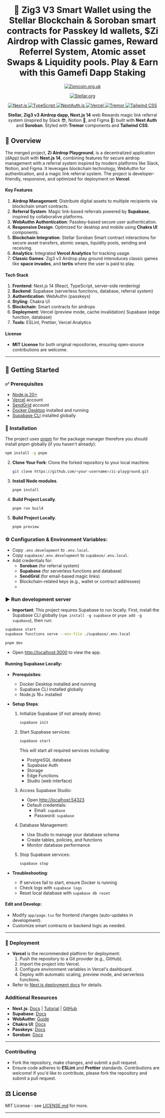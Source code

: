 <div align="center">

# 🚀 Zig3 V3 Smart Wallet using the Stellar Blockchain & Soroban smart contracts for Passkey Id wallets, $Zi Airdrop with Classic games, Reward Referrel System, Atomic asset Swaps & Liquidity pools. Play & Earn with this Gamefi Dapp Staking

<p align="center">
  <a href="https://zioncoin.org.uk/">
    <img src="https://zioncoin.org.uk/wp-content/uploads/2023/12/Zi_Zioncoin_Ticker.png" alt="Zioncoin.org.uk"/>
  </a>
</p>

<p align="center">
  <a href="https://stellar.org/">
    <img src="https://cdn.sanity.io/images/e2r40yh6/production-i18n/0a68a5dca134b65df72fd765865b65af68233e64-3104x1072.png?w=1440&auto=format&dpr=2" alt="Stellar.org"/>
  </a>
</p>
<p align="center">
  <a href="https://nextjs.org/">
    <img src="https://img.shields.io/badge/Next.js-14-black?style=for-the-badge&logo=nextdotjs" alt="Next.js"/>
  </a>
  <a href="https://www.typescriptlang.org/">
    <img src="https://img.shields.io/badge/TypeScript-blue?style=for-the-badge&logo=typescript&logoColor=white" alt="TypeScript"/>
  </a>
  <a href="https://next-auth.js.org/">
    <img src="https://img.shields.io/badge/NextAuth.js-black?style=for-the-badge&logo=nextauth&logoColor=white" alt="NextAuth.js"/>
  </a>
  <a href="https://vercel.com/">
    <img src="https://img.shields.io/badge/Vercel-000000?style=for-the-badge&logo=vercel&logoColor=white" alt="Vercel"/>
  </a>
  <a href="https://www.tremor.so">
    <img src="https://img.shields.io/badge/Tremor-FD0061?style=for-the-badge" alt="Tremor"/>
  </a>
  <a href="https://tailwindcss.com/">
    <img src="https://img.shields.io/badge/Tailwind_CSS-3-38B2AC?style=for-the-badge&logo=tailwind-css&logoColor=white" alt="Tailwind CSS"/>
  </a>
</p>

**Stellar, Zig3 v3 Airdrop dapp, Next.js 14** web Rewards magic link referral system (inspired by Slack 😎, Notion 📝, and Figma 🎨) built with **Next Auth** and **Soroban**. Styled with **Tremor** components and  **Tailwind CSS**.

</div>

## 🚩 Overview  





The merged project, **Zi Airdrop Playground**, is a decentralized application (dApp) built with **Next.js 14**, combining features for secure airdrop management with a referral system inspired by modern platforms like Slack, Notion, and Figma. It leverages blockchain technology, WebAuthn for authentication, and a magic link referral system. The project is developer-friendly, responsive, and optimized for deployment on **Vercel**.

#### Key Features
1. **Airdrop Management**: Distribute digital assets to multiple recipients via blockchain smart contracts.
2. **Referral System**: Magic link-based referrals powered by **Supabase**, inspired by collaborative platforms.
3. **WebAuthn Authentication**: Passkey-based secure user authentication.
4. **Responsive Design**: Optimized for desktop and mobile using **Chakra UI** components.
5. **Blockchain Integration**: Stellar Soroban Smart contract interactions for secure asset transfers, atomic swaps, liquidity pools, sending and receiving.
6. **Analytics**: Integrated **Vercel Analytics** for tracking usage.
7. **Classic Games**: Zig3 v3 Airdrop play ground interoduces classic games like **space invades**, and **tertis** where the user is paid to play.

#### Tech Stack
1. **Frontend**: Next.js 14 (React, TypeScript, server-side rendering)
2. **Backend**: Supabase (serverless functions, database, referral system)
3. **Authentication**: WebAuthn (passkeys)
4. **Styling**: Chakra UI
5. **Blockchain**: Smart contracts for airdrops
6. **Deployment**: Vercel (preview mode, cache invalidation) Supabase (edge function, database)
7. **Tools**: ESLint, Prettier, Vercel Analytics

#### License
- **MIT License** for both original repositories, ensuring open-source contributions are welcome.

---

## 🚀 Getting Started 

### ✅ Prerequisites 

- [Node.js 20+](https://nodejs.org/en)  
- [Vercel](https://vercel.com) account
- [SendGrid](https://sendgrid.com/en-us) account 
- [Docker Desktop](https://docs.docker.com/desktop/) installed and running
- [Supabase CLI](https://supabase.com/docs/guides/local-development/cli/getting-started) installed globally


### 📂 Installation

The project uses [pnpm](https://pnpm.io/installation) for the package manager therefore you should install pnpm globally (if you haven't already):

   ```bash
   npm install -g pnpm
   ```

2. **Clone Your Fork**: Clone the forked repository to your local machine.

   ```bash
   git clone https://github.com/<your-username>/zi-playground.git
   ```
3. **Install Node modules**.

   ```bash
   pnpm install
   ```

4. **Build Project Locally**.

   ```bash
   pnpm run build
   ```

5. **Build Project Locally**.

   ```bash
   pnpm preview
   ```


### ⚙️ Configuration & Environment Variables:
   - Copy `.env.development` to `.env.local`.
   - Copy `supabase/.env.development` to `supabase/.env.local`.
   - Add credentials for:
     - **Soroban** (for referral system)
     - **Supabase** (for serverless functions and database)
     - **SendGrid** (for email-based magic links)
     - Blockchain-related keys (e.g., wallet or contract addresses)
     - 

### ▶️ Run development server
   - **Important**: This project requires Supabase to run locally. First, install the Supabase CLI globally (`npm install -g supabase` or `pnpm add -g supabase`), then run:

   ```bash
   supabase start
   supabase functions serve --env-file ./supabase/.env.local
   ```

   ```bash
   pnpm dev
   ```
   - Open [http://localhost:3000](http://localhost:3000) to view the app.

#### **Running Supabase Locally**:
   - **Prerequisites**:
     - Docker Desktop installed and running
     - Supabase CLI installed globally
     - Node.js 16+ installed

   - **Setup Steps**:
     1. Initialize Supabase (if not already done):
        ```bash
        supabase init
        ```
     2. Start Supabase services:
        ```bash
        supabase start
        ```
        This will start all required services including:
        - PostgreSQL database
        - Supabase Auth
        - Storage
        - Edge Functions
        - Studio (web interface)

     3. Access Supabase Studio:
        - Open [http://localhost:54323](http://localhost:54323)
        - Default credentials:
          - Email: `supabase`
          - Password: `supabase`

     4. Database Management:
        - Use Studio to manage your database schema
        - Create tables, policies, and functions
        - Monitor database performance

     5. Stop Supabase services:
        ```bash
        supabase stop
        ```

   - **Troubleshooting**:
     - If services fail to start, ensure Docker is running
     - Check logs with `supabase logs`
     - Reset local database with `supabase db reset`

#### **Edit and Develop**:
   - Modify `app/page.tsx` for frontend changes (auto-updates in development).
   - Customize smart contracts or backend logic as needed.

---

### 🚢 Deployment 
- **Vercel** is the recommended platform for deployment:
  1. Push the repository to a Git provider (e.g., GitHub).
  2. Import the project into Vercel.
  3. Configure environment variables in Vercel's dashboard.
  4. Deploy with automatic scaling, preview mode, and serverless functions.
- Refer to [Next.js deployment docs](https://nextjs.org/docs/app/building-your-application/deploying) for details.

### Additional Resources
- **Next.js**: [Docs](https://nextjs.org/docs) | [Tutorial](https://nextjs.org/learn) | [GitHub](https://github.com/vercel/next.js)
- **Supabase**: [Docs](https://supabase.com/docs)
- **WebAuthn**: [Guide](https://webauthn.guide)
- **Chakra UI**: [Docs](https://chakra-ui.com/docs/get-started/installation)
- **Passkeys**: [Docs](https://developers.stellar.org/docs/build/apps/guestbook/setup-passkeys)
- **Soroban**: [Docs](https://developers.stellar.org/docs/build/smart-contracts/overview)

---

### Contributing
- Fork the repository, make changes, and submit a pull request.
- Ensure code adheres to **ESLint** and **Prettier** standards.
Contributions are welcome! If you'd like to contribute, please fork the repository and submit a pull request.


## ⚖️ License  

MIT License - see [LICENSE.md](LICENSE.md) for more.

---
